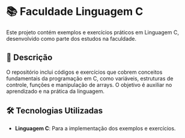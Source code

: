 # 📚 Faculdade Linguagem C

Este projeto contém exemplos e exercícios práticos em Linguagem C, desenvolvido como parte dos estudos na faculdade. 

## 🌟 Descrição

O repositório inclui códigos e exercícios que cobrem conceitos fundamentais da programação em C, como variáveis, estruturas de controle, funções e manipulação de arrays. O objetivo é auxiliar no aprendizado e na prática da linguagem.

## 🛠️ Tecnologias Utilizadas

- **Linguagem C**: Para a implementação dos exemplos e exercícios.
